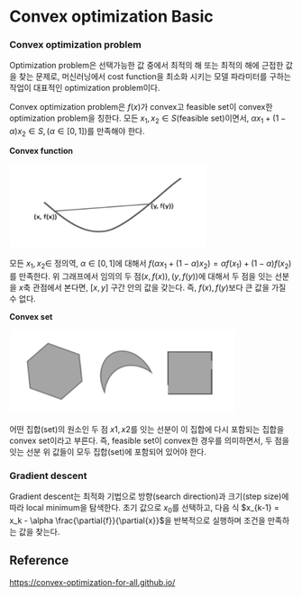 # Convex optimization Basic

### Convex optimization problem
Optimization problem은 선택가능한 값 중에서 최적의 해 또는 최적의 해에 근접한 값을 찾는 문제로, 머신러닝에서 cost function을 최소화 시키는 모델 파라미터를 구하는 작업이 대표적인 optimization problem이다.

Convex optimization problem은 $f(x)$가 convex고 feasible set이 convex한 optimization problem을 칭한다. 모든 $x_1, x_2\in S$(feasible set)이면서, $\alpha x_1 + (1-\alpha)x_2\in S, (\alpha \in [0,1])$를 만족해야 한다.

**Convex function**  
<p align="left"><img src=https://raw.githubusercontent.com/hyeongyuu/TIL/main/images/convex_optimization/convex_function.png height="150px" width="350px"></p>

모든 $x_1, x_2 \in$ 정의역, $\alpha \in [0,1]$에 대해서 $f(\alpha x_1 + (1-\alpha)x_2) = \alpha f(x_1) + (1-\alpha)f(x_2)$를 만족한다. 위 그래프에서 임의의 두 점$(x,f(x)), (y,f(y))$에 대해서 두 점을 잇는 선분을 $x$축 관점에서 본다면, $[x,y]$ 구간 안의 값을 갖는다. 즉, $f(x), f(y)$보다 큰 값을 가질 수 없다.

**Convex set**
<p align="left"><img src=https://raw.githubusercontent.com/hyeongyuu/TIL/main/images/convex_optimization/convex_set.png height="150px" width="400px"></p>

어떤 집합(set)의 원소인 두 점 $x1, x2$를 잇는 선분이 이 집합에 다시 포함되는 집합을 convex set이라고 부른다. 즉, feasible set이 convex한 경우를 의미하면서, 두 점을 잇는 선분 위 값들이 모두 집합(set)에 포함되어 있어야 한다.


### Gradient descent
Gradient descent는 최적화 기법으로 방향(search direction)과 크기(step size)에 따라 local minimum을 탐색한다. 초기 값으로 $x_0$를 선택하고, 다음 식 $x_{k-1} = x_k - \alpha \frac{\partial{f}}{\partial{x}}$을 반복적으로 실행하며 조건을 만족하는 값을 찾는다.


## Reference
https://convex-optimization-for-all.github.io/